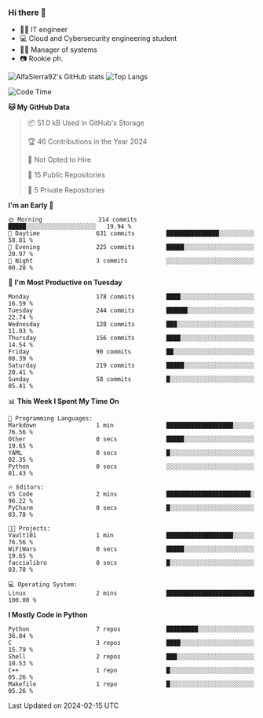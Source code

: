 ### Hi there 👋
- 👨‍💻 IT engineer
- 💻 Cloud and Cybersecurity engineering student
- 👨‍💼 Manager of systems
- 📷 Rookie ph.


![AlfaSierra92's GitHub stats](https://github-readme-stats.vercel.app/api?username=AlfaSierra92&theme=nord)
![Top Langs](https://github-readme-stats.vercel.app/api/top-langs/?username=AlfaSierra92&theme=nord&layout=compact)

<!--START_SECTION:waka-->
![Code Time](http://img.shields.io/badge/Code%20Time-58%20hrs%2011%20mins-blue)

**🐱 My GitHub Data** 

> 📦 51.0 kB Used in GitHub's Storage 
 > 
> 🏆 46 Contributions in the Year 2024
 > 
> 🚫 Not Opted to Hire
 > 
> 📜 15 Public Repositories 
 > 
> 🔑 5 Private Repositories 
 > 
**I'm an Early 🐤** 

```text
🌞 Morning                214 commits         █████░░░░░░░░░░░░░░░░░░░░   19.94 % 
🌆 Daytime                631 commits         ███████████████░░░░░░░░░░   58.81 % 
🌃 Evening                225 commits         █████░░░░░░░░░░░░░░░░░░░░   20.97 % 
🌙 Night                  3 commits           ░░░░░░░░░░░░░░░░░░░░░░░░░   00.28 % 
```
📅 **I'm Most Productive on Tuesday** 

```text
Monday                   178 commits         ████░░░░░░░░░░░░░░░░░░░░░   16.59 % 
Tuesday                  244 commits         ██████░░░░░░░░░░░░░░░░░░░   22.74 % 
Wednesday                128 commits         ███░░░░░░░░░░░░░░░░░░░░░░   11.93 % 
Thursday                 156 commits         ████░░░░░░░░░░░░░░░░░░░░░   14.54 % 
Friday                   90 commits          ██░░░░░░░░░░░░░░░░░░░░░░░   08.39 % 
Saturday                 219 commits         █████░░░░░░░░░░░░░░░░░░░░   20.41 % 
Sunday                   58 commits          █░░░░░░░░░░░░░░░░░░░░░░░░   05.41 % 
```


📊 **This Week I Spent My Time On** 

```text
💬 Programming Languages: 
Markdown                 1 min               ███████████████████░░░░░░   76.56 % 
Other                    0 secs              █████░░░░░░░░░░░░░░░░░░░░   19.65 % 
YAML                     0 secs              █░░░░░░░░░░░░░░░░░░░░░░░░   02.35 % 
Python                   0 secs              ░░░░░░░░░░░░░░░░░░░░░░░░░   01.43 % 

🔥 Editors: 
VS Code                  2 mins              ████████████████████████░   96.22 % 
PyCharm                  0 secs              █░░░░░░░░░░░░░░░░░░░░░░░░   03.78 % 

🐱‍💻 Projects: 
Vault101                 1 min               ███████████████████░░░░░░   76.56 % 
WiFiWars                 0 secs              █████░░░░░░░░░░░░░░░░░░░░   19.65 % 
faccialibro              0 secs              █░░░░░░░░░░░░░░░░░░░░░░░░   03.78 % 

💻 Operating System: 
Linux                    2 mins              █████████████████████████   100.00 % 
```

**I Mostly Code in Python** 

```text
Python                   7 repos             █████████░░░░░░░░░░░░░░░░   36.84 % 
C                        3 repos             ████░░░░░░░░░░░░░░░░░░░░░   15.79 % 
Shell                    2 repos             ███░░░░░░░░░░░░░░░░░░░░░░   10.53 % 
C++                      1 repo              █░░░░░░░░░░░░░░░░░░░░░░░░   05.26 % 
Makefile                 1 repo              █░░░░░░░░░░░░░░░░░░░░░░░░   05.26 % 
```




 Last Updated on 2024-02-15 UTC
<!--END_SECTION:waka-->

<!--
**AlfaSierra92/AlfaSierra92** is a ✨ _special_ ✨ repository because its `README.md` (this file) appears on your GitHub profile.

Here are some ideas to get you started:

- 🔭 I’m currently working on ...
- 🌱 I’m currently learning ...
- 👯 I’m looking to collaborate on ...
- 🤔 I’m looking for help with ...
- 💬 Ask me about ...
- 📫 How to reach me: ...
- 😄 Pronouns: ...
- ⚡ Fun fact: ...
-->
